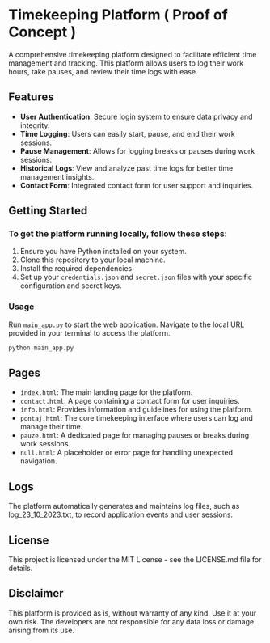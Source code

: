 # Timekeeping Platform ( Proof of Concept )

A comprehensive timekeeping platform designed to facilitate efficient time management and tracking. This platform allows users to log their work hours, take pauses, and review their time logs with ease.

## Features

- **User Authentication**: Secure login system to ensure data privacy and integrity.
- **Time Logging**: Users can easily start, pause, and end their work sessions.
- **Pause Management**: Allows for logging breaks or pauses during work sessions.
- **Historical Logs**: View and analyze past time logs for better time management insights.
- **Contact Form**: Integrated contact form for user support and inquiries.

## Getting Started

### To get the platform running locally, follow these steps:

1. Ensure you have Python installed on your system.
2. Clone this repository to your local machine.
3. Install the required dependencies
4. Set up your `credentials.json` and `secret.json` files with your specific configuration and secret keys.

### Usage

Run `main_app.py` to start the web application. Navigate to the local URL provided in your terminal to access the platform.

```bash
python main_app.py
```

## Pages
- `index.html`: The main landing page for the platform.
- `contact.html`: A page containing a contact form for user inquiries.
- `info.html`: Provides information and guidelines for using the platform.
- `pontaj.html`: The core timekeeping interface where users can log and manage their time.
- `pauze.html`: A dedicated page for managing pauses or breaks during work sessions.
- `null.html`: A placeholder or error page for handling unexpected navigation.

## Logs
The platform automatically generates and maintains log files, such as log_23_10_2023.txt, to record application events and user sessions.

## License
This project is licensed under the MIT License - see the LICENSE.md file for details.

## Disclaimer
This platform is provided as is, without warranty of any kind. Use it at your own risk. The developers are not responsible for any data loss or damage arising from its use.
